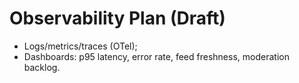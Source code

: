 # Observability Plan (Draft)

- Logs/metrics/traces (OTel);
- Dashboards: p95 latency, error rate, feed freshness, moderation backlog.
